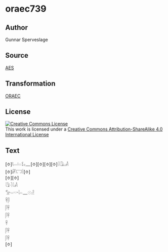 # oraec739

## Author

Gunnar Sperveslage

## Source

[AES](https://github.com/simondschweitzer/aes)

## Transformation

[ORAEC](https://oraec.github.io/)

## License

<a rel="license" href="http://creativecommons.org/licenses/by-sa/4.0/"><img alt="Creative Commons License" style="border-width:0" src="https://i.creativecommons.org/l/by-sa/4.0/88x31.png" /></a><br />This work is licensed under a <a rel="license" href="http://creativecommons.org/licenses/by-sa/4.0/">Creative Commons Attribution-ShareAlike 4.0 International License</a>

## Text

[⯑]𓂡𓏏𓍍𓏤𓏤𓈖[⯑][⯑][⯑][⯑]𓇋𓇋𓄿𓀻<br>
[⯑]𓏞𓉐𓌉[⯑]<br>
[⯑][⯑]<br>
𓇋𓅱𓍘𓇋𓀻<br>
𓅡𓏏𓎡𓇋𓏏𓈖𓇳𓁐<br>
𓋹𓋴<br>
𓋴𓋹<br>
𓋴𓋹<br>
𓋹<br>
𓋴𓋹<br>
𓋴𓋹<br>
[⯑]<br>
